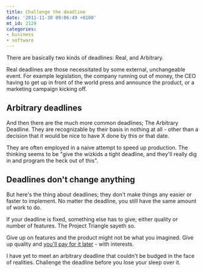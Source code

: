 ```yaml
---
title: Challenge the deadline
date: '2011-11-30 09:06:49 +0100'
mt_id: 2129
categories:
- business
- software
---
```

There are basically two kinds of deadlines: Real, and Arbitrary.

Real deadlines are those necessitated by some external, unchangeable event. For example legislation, the company running out of money, the CEO having to get up in front of the world press and announce the product, or a marketing campaign kicking off.


<!--more-->

## Arbitrary deadlines

And then there are the much more common deadlines; The Arbitrary Deadline. They are recognizable by their basis in nothing at all - other than a decision that it would be nice to have X done by this or that date.

They are often employed in a naive attempt to speed up production. The thinking seems to be "give the wizkids a tight deadline, and they'll really dig in and program the heck out of this".


## Deadlines don't change anything

But here's the thing about deadlines; they don't make things any easier or faster to implement. No matter the deadline, you still have the same amount of work to do.

If your deadline is fixed, something else has to give; either quality or number of features. The Project Triangle sayeth so.

Give up on features and the product might not be what you imagined. Give up quality and [you'll pay for it later](http://mentalized.net/journal/2010/10/04/avoiding-the-big-rewrite/) - with interests.

I have yet to meet an arbitrary deadline that couldn't be budged in the face of realities. Challenge the deadline before you lose your sleep over it.
